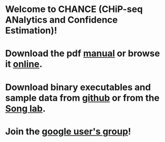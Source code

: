 Welcome to CHANCE (CHiP-seq ANalytics and Confidence Estimation)!
=================
Download the pdf [manual](/songlab/chance/raw/master/CHANCE-Manual.pdf) or browse it [online](/songlab/chance/wiki/CHANCE-Manual).
=================
Download binary executables and sample data from [github](https://github.com/songlab/chance/downloads) or from the [Song lab](http://songlab.ucsf.edu/CHANCE.html).
========
Join the [google user's group](https://groups.google.com/forum/#!forum/chance-users-group)!
=========